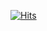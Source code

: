 [![Hits](https://hits.seeyoufarm.com/api/count/incr/badge.svg?url=https%3A%2F%2Fgithub.com%2FTyrd%2FSlope-Game&count_bg=%2379C83D&title_bg=%23555555&icon=github.svg&icon_color=%23E7E7E7&title=Hits&edge_flat=false)](https://hits.seeyoufarm.com)
